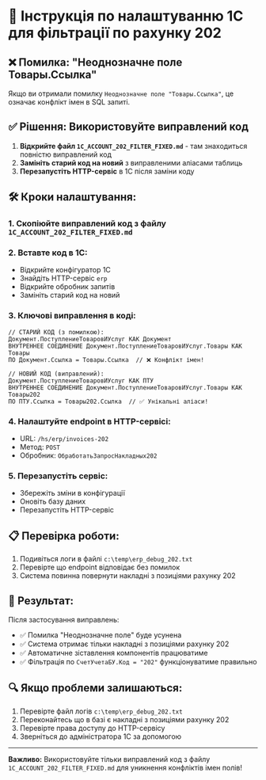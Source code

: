 # 🔧 Інструкція по налаштуванню 1С для фільтрації по рахунку 202

## ❌ Помилка: "Неоднозначне поле Товары.Ссылка"

Якщо ви отримали помилку `Неоднозначне поле "Товары.Ссылка"`, це означає конфлікт імен в SQL запиті.

## ✅ Рішення: Використовуйте виправлений код

1. **Відкрийте файл `1C_ACCOUNT_202_FILTER_FIXED.md`** - там знаходиться повністю виправлений код
2. **Замініть старий код на новий** з виправленими аліасами таблиць
3. **Перезапустіть HTTP-сервіс** в 1С після заміни коду

## 🛠️ Кроки налаштування:

### 1. Скопіюйте виправлений код з файлу `1C_ACCOUNT_202_FILTER_FIXED.md`

### 2. Вставте код в 1С:
- Відкрийте конфігуратор 1С
- Знайдіть HTTP-сервіс `erp`
- Відкрийте обробник запитів
- Замініть старий код на новий

### 3. Ключові виправлення в коді:

```1c
// СТАРИЙ КОД (з помилкою):
Документ.ПоступлениеТоваровИУслуг КАК Документ
ВНУТРЕННЕЕ СОЕДИНЕНИЕ Документ.ПоступлениеТоваровИУслуг.Товары КАК Товары
ПО Документ.Ссылка = Товары.Ссылка  // ❌ Конфлікт імен!

// НОВИЙ КОД (виправлений):
Документ.ПоступлениеТоваровИУслуг КАК ПТУ
ВНУТРЕННЕЕ СОЕДИНЕНИЕ Документ.ПоступлениеТоваровИУслуг.Товары КАК Товары202
ПО ПТУ.Ссылка = Товары202.Ссылка  // ✅ Унікальні аліаси!
```

### 4. Налаштуйте endpoint в HTTP-сервісі:
- URL: `/hs/erp/invoices-202`
- Метод: `POST`
- Обробник: `ОбработатьЗапросНакладных202`

### 5. Перезапустіть сервіс:
- Збережіть зміни в конфігурації
- Оновіть базу даних
- Перезапустіть HTTP-сервіс

## 📋 Перевірка роботи:

1. Подивіться логи в файлі `c:\temp\erp_debug_202.txt`
2. Перевірте що endpoint відповідає без помилок
3. Система повинна повернути накладні з позиціями рахунку 202

## 🎯 Результат:

Після застосування виправлень:
- ✅ Помилка "Неоднозначне поле" буде усунена
- ✅ Система отримає тільки накладні з позиціями рахунку 202
- ✅ Автоматичне зіставлення компонентів працюватиме
- ✅ Фільтрація по `СчетУчетаБУ.Код = "202"` функціонуватиме правильно

## 🔍 Якщо проблеми залишаються:

1. Перевірте файл логів `c:\temp\erp_debug_202.txt`
2. Переконайтесь що в базі є накладні з позиціями рахунку 202
3. Перевірте права доступу до HTTP-сервісу
4. Зверніться до адміністратора 1С за допомогою

---

**Важливо:** Використовуйте тільки виправлений код з файлу `1C_ACCOUNT_202_FILTER_FIXED.md` для уникнення конфліктів імен полів!